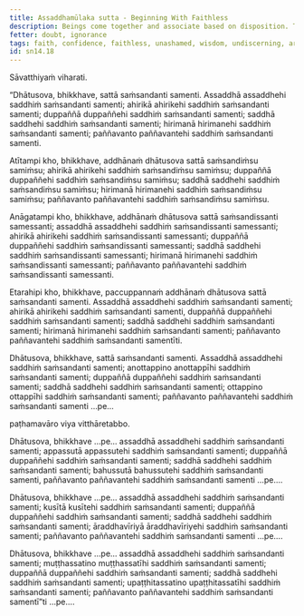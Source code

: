 ```yaml
---
title: Assaddhamūlaka sutta - Beginning With Faithless
description: Beings come together and associate based on disposition. The faithless come together and associate with the faithless, and other pairs of dispositions are mentioned.
fetter: doubt, ignorance
tags: faith, confidence, faithless, unashamed, wisdom, undiscerning, aroused energy, procrastination, lazy, unmindful, mindful, morally reckless, fear of wrongdoing, unlearned, very learned, beings, friendship sn, sn12-21, sn14
id: sn14.18
---
```


Sāvatthiyaṁ viharati.

“Dhātusova, bhikkhave, sattā saṁsandanti samenti. Assaddhā assaddhehi saddhiṁ saṁsandanti samenti; ahirikā ahirikehi saddhiṁ saṁsandanti samenti; duppaññā duppaññehi saddhiṁ saṁsandanti samenti; saddhā saddhehi saddhiṁ saṁsandanti samenti; hirimanā hirimanehi saddhiṁ saṁsandanti samenti; paññavanto paññavantehi saddhiṁ saṁsandanti samenti.

Atītampi kho, bhikkhave, addhānaṁ dhātusova sattā saṁsandiṁsu samiṁsu; ahirikā ahirikehi saddhiṁ saṁsandiṁsu samiṁsu; duppaññā duppaññehi saddhiṁ saṁsandiṁsu samiṁsu; saddhā saddhehi saddhiṁ saṁsandiṁsu samiṁsu; hirimanā hirimanehi saddhiṁ saṁsandiṁsu samiṁsu; paññavanto paññavantehi saddhiṁ saṁsandiṁsu samiṁsu.

Anāgatampi kho, bhikkhave, addhānaṁ dhātusova sattā saṁsandissanti samessanti; assaddhā assaddhehi saddhiṁ saṁsandissanti samessanti; ahirikā ahirikehi saddhiṁ saṁsandissanti samessanti; duppaññā duppaññehi saddhiṁ saṁsandissanti samessanti; saddhā saddhehi saddhiṁ saṁsandissanti samessanti; hirimanā hirimanehi saddhiṁ saṁsandissanti samessanti; paññavanto paññavantehi saddhiṁ saṁsandissanti samessanti.

Etarahipi kho, bhikkhave, paccuppannaṁ addhānaṁ dhātusova sattā saṁsandanti samenti. Assaddhā assaddhehi saddhiṁ saṁsandanti samenti; ahirikā ahirikehi saddhiṁ saṁsandanti samenti, duppaññā duppaññehi saddhiṁ saṁsandanti samenti; saddhā saddhehi saddhiṁ saṁsandanti samenti; hirimanā hirimanehi saddhiṁ saṁsandanti samenti; paññavanto paññavantehi saddhiṁ saṁsandanti samentīti.

Dhātusova, bhikkhave, sattā saṁsandanti samenti. Assaddhā assaddhehi saddhiṁ saṁsandanti samenti; anottappino anottappīhi saddhiṁ saṁsandanti samenti; duppaññā duppaññehi saddhiṁ saṁsandanti samenti; saddhā saddhehi saddhiṁ saṁsandanti samenti; ottappino ottappīhi saddhiṁ saṁsandanti samenti; paññavanto paññavantehi saddhiṁ saṁsandanti samenti …pe…

paṭhamavāro viya vitthāretabbo.

Dhātusova, bhikkhave …pe… assaddhā assaddhehi saddhiṁ saṁsandanti samenti; appassutā appassutehi saddhiṁ saṁsandanti samenti; duppaññā duppaññehi saddhiṁ saṁsandanti samenti; saddhā saddhehi saddhiṁ saṁsandanti samenti; bahussutā bahussutehi saddhiṁ saṁsandanti samenti, paññavanto paññavantehi saddhiṁ saṁsandanti samenti …pe….

Dhātusova, bhikkhave …pe… assaddhā assaddhehi saddhiṁ saṁsandanti samenti; kusītā kusītehi saddhiṁ saṁsandanti samenti; duppaññā duppaññehi saddhiṁ saṁsandanti samenti; saddhā saddhehi saddhiṁ saṁsandanti samenti; āraddhavīriyā āraddhavīriyehi saddhiṁ saṁsandanti samenti; paññavanto paññavantehi saddhiṁ saṁsandanti samenti …pe….

Dhātusova, bhikkhave …pe… assaddhā assaddhehi saddhiṁ saṁsandanti samenti; muṭṭhassatino muṭṭhassatīhi saddhiṁ saṁsandanti samenti; duppaññā duppaññehi saddhiṁ saṁsandanti samenti; saddhā saddhehi saddhiṁ saṁsandanti samenti; upaṭṭhitassatino upaṭṭhitassatīhi saddhiṁ saṁsandanti samenti; paññavanto paññavantehi saddhiṁ saṁsandanti samentī”ti …pe….
